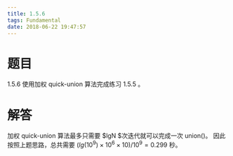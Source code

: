 ```yaml
---
title: 1.5.6
tags: Fundamental
date: 2018-06-22 19:47:57
---
```


# 题目

 1.5.6
使用加权 quick-union 算法完成练习 1.5.5 。

# 解答

加权 quick-union 算法最多只需要 $lgN $次迭代就可以完成一次 union()。 
因此按照上题思路，总共需要 $(lg(10^9) \times 10^6 \times 10) / 10^9 = 0.299$ 秒。